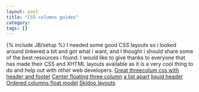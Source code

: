 ```yaml
---
layout: post
title: "CSS columns guides"
category:
tags: []
---
```

{% include JB/setup %}
I needed some good CSS layouts so i looked around tinkered a bit and got what i want, and I thought i should share some of the best resources i found. I would like to give thanks to everyone that has made their CSS and XHTML layouts available as it is a very cool thing to do and help out with other web developers.    [Great threecolum css with header and footer](http://www.manisheriar.com/holygrail/)    [Center floating three column](http://www.redmelon.net/tstme/3colfixed/)    [a list apart](http://www.alistapart.com/stories/flexiblelayouts/)    [liquid header](http://www.fu2k.org/alex/css/layouts/3Col_NN4_RWS_A.mhtml)    [Ordered columns float model](http://www.fu2k.org/alex/css/layouts/3Col_NN4_FFFF.mhtml)    [Skidoo layouts](http://webhost.bridgew.edu/etribou/layouts/skidoo/)